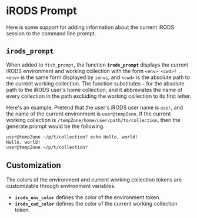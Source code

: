 # iRODS Prompt

Here is some support for adding information about the current iRODS session to the command line
prompt.

## `irods_prompt`

When added to `fish_prompt`, the function **`irods_prompt`** displays the current iRODS environment
and working collection with the form `<env> <cwd>? `. `<env>` is the same form displayed by `ienvs`,
and `<cwd>` is the absolute path to the current working collection. The function substitutes `~` for
the absolute path to the iRODS user's home collection, and it abbreviates the name of every
collection in the path excluding the working collection to its first letter.

Here's an example. Pretend that the user's iRODS user name is `user`, and the name of the current
environment is `user@tempZone`. If the current working collection is
`/tempZone/home/user/path/to/collection`, then the generate prompt would be the following.

```fish
user@tempZone ~/p/t/collection? echo Hello, world!
Hello, world!
user@tempZone ~/p/t/collection?
```

## Customization

The colors of the environment and current working collection tokens are customizable through
environment variables.

* **`irods_env_color`** defines the color of the environment token.
* **`irods_cwd_color`** defines the color of the current working collection token.
